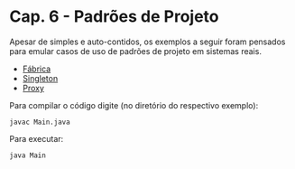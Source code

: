 # Cap. 6 - Padrões de Projeto

Apesar de simples e auto-contidos, os exemplos a seguir foram pensados para emular casos de uso de padrões de projeto em sistemas reais.

* [Fábrica](https://github.com/mtov/ESM-ExemplosCodigo/tree/master/cap6/1-fabrica)
* [Singleton](https://github.com/mtov/ESM-ExemplosCodigo/tree/master/cap6/2-singleton)
* [Proxy](https://github.com/mtov/ESM-ExemplosCodigo/tree/master/cap6/3-proxy)

Para compilar o código digite (no diretório do respectivo exemplo):

```javac Main.java```

Para executar:

```java Main```
